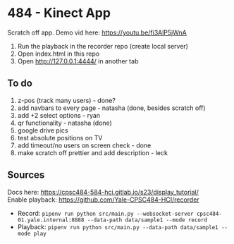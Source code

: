 # 484 - Kinect App
Scratch off app. Demo vid here: https://youtu.be/fi3AlP5jWnA
1. Run the playback in the recorder repo (create local server)
2. Open index.html in this repo
3. Open http://127.0.0.1:4444/ in another tab

## To do
1. z-pos (track many users) - done?
2. add navbars to every page - natasha (done, besides scratch off)
3. add +2 select options - ryan
4. qr functionality - natasha (done)
5. google drive pics
6. test absolute positions on TV
7. add timeout/no users on screen check - done
8. make scratch off prettier and add description - leck

## Sources
Docs here: https://cpsc484-584-hci.gitlab.io/s23/display_tutorial/ \
Enable playback: https://github.com/Yale-CPSC484-HCI/recorder
* Record: `pipenv run python src/main.py --websocket-server cpsc484-01.yale.internal:8888 --data-path data/sample1 --mode record`
* Playback: `pipenv run python src/main.py --data-path data/sample1 --mode play`